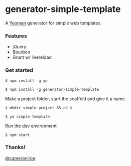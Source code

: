 # generator-simple-template

A [Yeoman](http://yeoman.io) generator for simple web templates.

### Features

- jQuery
- Bourbon
- Grunt w/ livereload

### Get started

```
$ npm install -g yo
```
```
$ npm install -g generator-simple-template
```
Make a project folder, start the scaffold and give it a name.
```
$ mkdir simple-project && cd $_
```
```
$ yo simple-template
```
Run the dev environment
```
$ npm start
```

### Thanks!

[@cameronjroe](http://twitter.com/cameronjroe)
